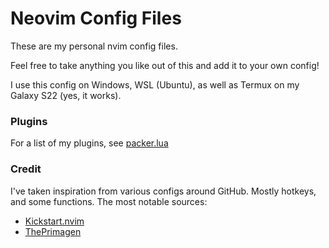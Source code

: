 

# Neovim Config Files

These are my personal nvim config files.

Feel free to take anything you like out of this and add it to your own config!

I use this config on Windows, WSL (Ubuntu), as well as Termux on my Galaxy S22 (yes, it works).


### Plugins

For a list of my plugins, see [packer.lua](https://github.com/Kolkhis/main-nvim-config/blob/main/lua/kolkhis/packer.lua)


### Credit

I've taken inspiration from various configs around GitHub. Mostly hotkeys, and some functions.
The most notable sources:

* [Kickstart.nvim](https://github.com/nvim-lua/kickstart.nvim)
* [ThePrimagen](https://github.com/ThePrimeagen/init.lua)


